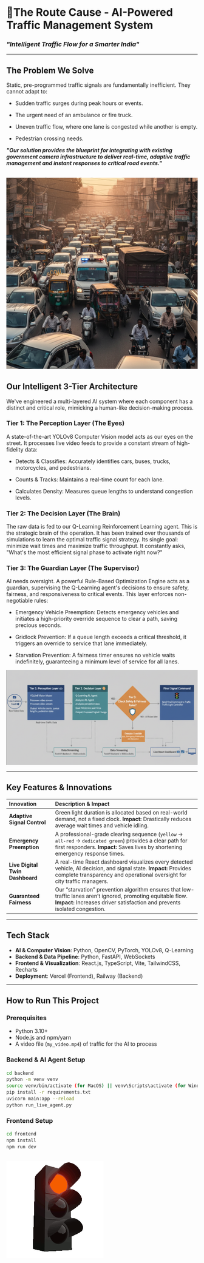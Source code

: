 
# 🚦The Route Cause - AI-Powered Traffic Management System 
### *"Intelligent Traffic Flow for a Smarter India"*


---

## The Problem We Solve  
Static, pre-programmed traffic signals are fundamentally inefficient. They cannot adapt to:

- Sudden traffic surges during peak hours or events.

- The urgent need of an ambulance or fire truck.

- Uneven traffic flow, where one lane is congested while another is empty.

- Pedestrian crossing needs.

_**"Our solution provides the blueprint for integrating with existing government camera infrastructure to deliver real-time, adaptive traffic management and instant responses to critical road events."**_


![Alt text for the image](frontend/public/Gemini_Generated_Image_d9vjzfd9vjzfd9vj.png)
---

## Our Intelligent 3-Tier Architecture
We've engineered a multi-layered AI system where each component has a distinct and critical role, mimicking a human-like decision-making process.

### Tier 1: The Perception Layer (The Eyes)  
A state-of-the-art YOLOv8 Computer Vision model acts as our eyes on the street. It processes live video feeds to provide a constant stream of high-fidelity data:

- Detects & Classifies: Accurately identifies cars, buses, trucks, motorcycles, and pedestrians.

- Counts & Tracks: Maintains a real-time count for each lane.

- Calculates Density: Measures queue lengths to understand congestion levels.  

### Tier 2: The Decision Layer (The Brain)  
The raw data is fed to our Q-Learning Reinforcement Learning agent. This is the strategic brain of the operation. It has been trained over thousands of simulations to learn the optimal traffic signal strategy. Its single goal: minimize wait times and maximize traffic throughput. It constantly asks, "What's the most efficient signal phase to activate right now?"  

### Tier 3: The Guardian Layer (The Supervisor)  
AI needs oversight. A powerful Rule-Based Optimization Engine acts as a guardian, supervising the Q-Learning agent's decisions to ensure safety, fairness, and responsiveness to critical events. This layer enforces non-negotiable rules:

- Emergency Vehicle Preemption: Detects emergency vehicles and initiates a high-priority override sequence to clear a path, saving precious seconds.

- Gridlock Prevention: If a queue length exceeds a critical threshold, it triggers an override to service that lane immediately.

- Starvation Prevention: A fairness timer ensures no vehicle waits indefinitely, guaranteeing a minimum level of service for all lanes.
  
![Alt text for the image](backend/flowchart.png)
  
---

## Key Features & Innovations  

| Innovation | Description & Impact |
| :--- | :--- |
| **Adaptive Signal Control** | Green light duration is allocated based on real-world demand, not a fixed clock. **Impact:** Drastically reduces average wait times and vehicle idling. |
| **Emergency Preemption** | A professional-grade clearing sequence (`yellow` -> `all-red` -> `dedicated green`) provides a clear path for first responders. **Impact:** Saves lives by shortening emergency response times. |
| **Live Digital Twin Dashboard** | A real-time React dashboard visualizes every detected vehicle, AI decision, and signal state. **Impact:** Provides complete transparency and operational oversight for city traffic managers. |
| **Guaranteed Fairness** | Our “starvation” prevention algorithm ensures that low-traffic lanes aren’t ignored, promoting equitable flow. **Impact:** Increases driver satisfaction and prevents isolated congestion. |

---

## Tech Stack  

- **AI & Computer Vision**: Python, OpenCV, PyTorch, YOLOv8, Q-Learning  
- **Backend & Data Pipeline**: Python, FastAPI, WebSockets  
- **Frontend & Visualization**: React.js, TypeScript, Vite, TailwindCSS, Recharts  
- **Deployment**: Vercel (Frontend), Railway (Backend)  

---

## How to Run This Project  

### Prerequisites  
- Python 3.10+  
- Node.js and npm/yarn  
- A video file (`my_video.mp4`) of traffic for the AI to process  

### Backend & AI Agent Setup  
```bash
cd backend
python -m venv venv
source venv/bin/activate (for MacOS) || venv\Scripts\activate (for Windows)
pip install -r requirements.txt
uvicorn main:app --reload
python run_live_agent.py
```

### Frontend Setup  
```bash
cd frontend
npm install
npm run dev
```
![Alt text for the image](backend/lights.gif)
---

